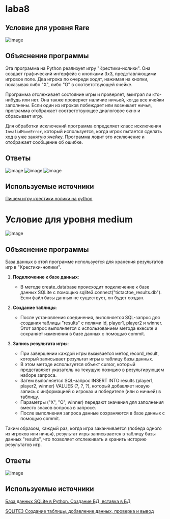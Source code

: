 # laba8
## Условие для уровня Rare

![image](https://github.com/KseniyaMaystrenko/laba8/assets/152999073/d74c27c0-5bcd-4f5a-acec-f88c03225679)

## Объяснение программы

Эта программа на Python реализует игру "Крестики-нолики". Она создает графический интерфейс с кнопками 3x3, представляющими игровое поле. Два игрока по очереди ходят, нажимая на кнопки, показывая либо "X", либо "O" в соответствующей ячейке.

Программа отслеживает состояние игры и проверяет, выиграл ли кто-нибудь или нет. Она также проверяет наличие ничьей, когда все ячейки заполнены. Если один из игроков побеждает или возникает ничья, программа отображает соответствующее диалоговое окно и сбрасывает игру.

Для обработки исключений программа определяет класс исключения `InvalidMoveError`, который используется, когда игрок пытается сделать ход в уже занятую ячейку. Программа ловит это исключение и отображает сообщение об ошибке.

## Ответы

![image](https://github.com/KseniyaMaystrenko/laba8/assets/152999073/92c4faf6-d024-43c4-85e7-06fc9a4eb240)
![image](https://github.com/KseniyaMaystrenko/laba8/assets/152999073/bb43ca54-587e-464c-b439-0dfb4d270d99)
![image](https://github.com/KseniyaMaystrenko/laba8/assets/152999073/e67b600c-ad35-496b-85b8-d0f9721c42d0)

## Используемые источники

[Пишем игру крестики нолики на python](https://youtu.be/GElUzJ7-bcI?feature=shared)

# Условие для уровня medium

![image](https://github.com/KseniyaMaystrenko/laba8/assets/152999073/3696692f-4287-45b3-8b5f-a2d6403eef95)

## Объяснение программы

База данных в этой программе используется для хранения результатов игр в "Крестики-нолики".

1. **Подключение к базе данных**:
   - В методе create_database происходит подключение к базе данных SQLite с помощью sqlite3.connect("tictactoe_results.db"). Если файл базы данных не существует, он будет создан.
  
2. **Создание таблицы**:
   - После установления соединения, выполняется SQL-запрос для создания таблицы "results" с полями id, player1, player2 и winner. Этот запрос выполняется с использованием метода execute и сохраняет изменения в базе данных с помощью commit.

3. **Запись результата игры**:
   - При завершении каждой игры вызывается метод record_result, который записывает результат игры в таблицу базы данных. 
   - В этом методе используется объект cursor, который представляет указатель на текущую позицию в результирующем наборе запроса. 
   - Затем выполняется SQL-запрос INSERT INTO results (player1, player2, winner) VALUES (?, ?, ?), который добавляет новую запись с информацией о игроках и победителе (или о ничьей) в таблицу.
   - Параметры ("X", "O", winner) передают значения для заполнения вместо знаков вопроса в запросе.
   - После выполнения запроса данные сохраняются в базе данных с помощью commit.

Таким образом, каждый раз, когда игра заканчивается (победа одного из игроков или ничья), результат игры записывается в таблицу базы данных "results", что позволяет отслеживать и хранить историю результатов игр.

## Ответы

![image](https://github.com/KseniyaMaystrenko/laba8/assets/152999073/796e75fa-cd03-45d4-9264-ce71572a816a)

## Используемые источники
[База данных SQLite в Python. Создание БД, вставка в БД](https://youtu.be/K1C5JAo7cMU?si=9GjS0Fa5iRr5ob4F)

[SQLITE3 Создание таблицы, добавление данных, проверка и вывод](https://youtu.be/mRuylFh9wfY?si=ktQD6VPNJKi7LVm8)

